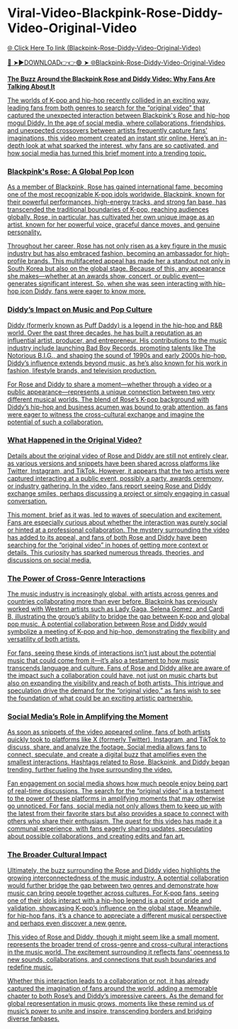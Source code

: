# Viral-Video-Blackpink-Rose-Diddy-Video-Original-Video

<a href="https://xyvorn.cfd/saczxewr"> 🌐 Click Here To link (Blackpink-Rose-Diddy-Video-Original-Video)

🔴 ➤►DOWNLOAD👉👉🟢 ➤  <a href="https://xyvorn.cfd/saczxewr"> 🌐Blackpink-Rose-Diddy-Video-Original-Video

**The Buzz Around the Blackpink Rose and Diddy Video: Why Fans Are Talking About It**

The worlds of K-pop and hip-hop recently collided in an exciting way, leading fans from both genres to search for the “original video” that captured the unexpected interaction between Blackpink's Rose and hip-hop mogul Diddy. In the age of social media, where collaborations, friendships, and unexpected crossovers between artists frequently capture fans' imaginations, this video moment created an instant stir online. Here’s an in-depth look at what sparked the interest, why fans are so captivated, and how social media has turned this brief moment into a trending topic.

### Blackpink's Rose: A Global Pop Icon

As a member of Blackpink, Rose has gained international fame, becoming one of the most recognizable K-pop idols worldwide. Blackpink, known for their powerful performances, high-energy tracks, and strong fan base, has transcended the traditional boundaries of K-pop, reaching audiences globally. Rose, in particular, has cultivated her own unique image as an artist, known for her powerful voice, graceful dance moves, and genuine personality.

Throughout her career, Rose has not only risen as a key figure in the music industry but has also embraced fashion, becoming an ambassador for high-profile brands. This multifaceted appeal has made her a standout not only in South Korea but also on the global stage. Because of this, any appearance she makes—whether at an awards show, concert, or public event—generates significant interest. So, when she was seen interacting with hip-hop icon Diddy, fans were eager to know more.

### Diddy’s Impact on Music and Pop Culture

Diddy (formerly known as Puff Daddy) is a legend in the hip-hop and R&B world. Over the past three decades, he has built a reputation as an influential artist, producer, and entrepreneur. His contributions to the music industry include launching Bad Boy Records, promoting talents like The Notorious B.I.G., and shaping the sound of 1990s and early 2000s hip-hop. Diddy’s influence extends beyond music, as he’s also known for his work in fashion, lifestyle brands, and television production. 

For Rose and Diddy to share a moment—whether through a video or a public appearance—represents a unique connection between two very different musical worlds. The blend of Rose’s K-pop background with Diddy’s hip-hop and business acumen was bound to grab attention, as fans were eager to witness the cross-cultural exchange and imagine the potential of such a collaboration.

### What Happened in the Original Video?

Details about the original video of Rose and Diddy are still not entirely clear, as various versions and snippets have been shared across platforms like Twitter, Instagram, and TikTok. However, it appears that the two artists were captured interacting at a public event, possibly a party, awards ceremony, or industry gathering. In the video, fans report seeing Rose and Diddy exchange smiles, perhaps discussing a project or simply engaging in casual conversation.

This moment, brief as it was, led to waves of speculation and excitement. Fans are especially curious about whether the interaction was purely social or hinted at a professional collaboration. The mystery surrounding the video has added to its appeal, and fans of both Rose and Diddy have been searching for the “original video” in hopes of getting more context or details. This curiosity has sparked numerous threads, theories, and discussions on social media.

### The Power of Cross-Genre Interactions

The music industry is increasingly global, with artists across genres and countries collaborating more than ever before. Blackpink has previously worked with Western artists such as Lady Gaga, Selena Gomez, and Cardi B, illustrating the group’s ability to bridge the gap between K-pop and global pop music. A potential collaboration between Rose and Diddy would symbolize a meeting of K-pop and hip-hop, demonstrating the flexibility and versatility of both artists.

For fans, seeing these kinds of interactions isn’t just about the potential music that could come from it—it’s also a testament to how music transcends language and culture. Fans of Rose and Diddy alike are aware of the impact such a collaboration could have, not just on music charts but also on expanding the visibility and reach of both artists. This intrigue and speculation drive the demand for the “original video,” as fans wish to see the foundation of what could be an exciting artistic partnership.

### Social Media’s Role in Amplifying the Moment

As soon as snippets of the video appeared online, fans of both artists quickly took to platforms like X (formerly Twitter), Instagram, and TikTok to discuss, share, and analyze the footage. Social media allows fans to connect, speculate, and create a digital buzz that amplifies even the smallest interactions. Hashtags related to Rose, Blackpink, and Diddy began trending, further fueling the hype surrounding the video.

Fan engagement on social media shows how much people enjoy being part of real-time discussions. The search for the “original video” is a testament to the power of these platforms in amplifying moments that may otherwise go unnoticed. For fans, social media not only allows them to keep up with the latest from their favorite stars but also provides a space to connect with others who share their enthusiasm. The quest for this video has made it a communal experience, with fans eagerly sharing updates, speculating about possible collaborations, and creating edits and fan art.

### The Broader Cultural Impact

Ultimately, the buzz surrounding the Rose and Diddy video highlights the growing interconnectedness of the music industry. A potential collaboration would further bridge the gap between two genres and demonstrate how music can bring people together across cultures. For K-pop fans, seeing one of their idols interact with a hip-hop legend is a point of pride and validation, showcasing K-pop’s influence on the global stage. Meanwhile, for hip-hop fans, it’s a chance to appreciate a different musical perspective and perhaps even discover a new genre.

This video of Rose and Diddy, though it might seem like a small moment, represents the broader trend of cross-genre and cross-cultural interactions in the music world. The excitement surrounding it reflects fans’ openness to new sounds, collaborations, and connections that push boundaries and redefine music. 

Whether this interaction leads to a collaboration or not, it has already captured the imagination of fans around the world, adding a memorable chapter to both Rose’s and Diddy’s impressive careers. As the demand for global representation in music grows, moments like these remind us of music’s power to unite and inspire, transcending borders and bridging diverse fanbases.




